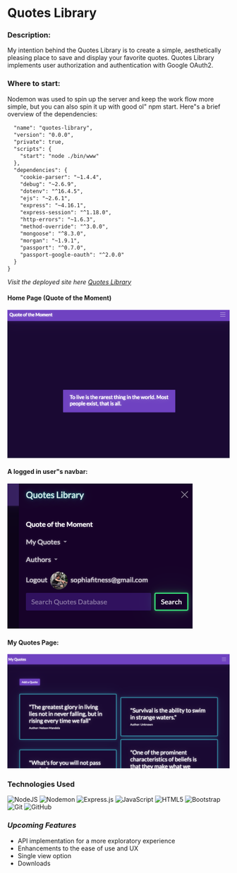 # Quotes Library

### **Description:**

My intention behind the Quotes Library is to create a simple, aesthetically pleasing place to save and display your favorite quotes. Quotes Library implements user authorization and authentication with Google OAuth2. 

### **Where to start:**

Nodemon was used to spin up the server and keep the work flow more simple, but you can also spin it up with good ol" npm start. Here"s a brief overview of the dependencies:

```{
  "name": "quotes-library",
  "version": "0.0.0",
  "private": true,
  "scripts": {
    "start": "node ./bin/www"
  },
  "dependencies": {
    "cookie-parser": "~1.4.4",
    "debug": "~2.6.9",
    "dotenv": "^16.4.5",
    "ejs": "~2.6.1",
    "express": "~4.16.1",
    "express-session": "^1.18.0",
    "http-errors": "~1.6.3",
    "method-override": "^3.0.0",
    "mongoose": "^8.3.0",
    "morgan": "~1.9.1",
    "passport": "^0.7.0",
    "passport-google-oauth": "^2.0.0"
  }
}
```

_*Visit the deployed site here [Quotes Library](https://quotes-library-production.up.railway.app/)*_


#### Home Page (Quote of the Moment)

![A screen capture of the landing page, the Quote of the Moment](public/images/QOTM.png "Screen cap of QOTM")

#### A logged in user"s navbar:

![A screen capture of the navbar when logged in](public/images/loggedin_view.png "Logged in navbar")

#### My Quotes Page:

![A screen capture of My Quotes page](public/images/my-quotes.png "My quotes page")


### **Technologies Used**

![NodeJS](https://img.shields.io/badge/node.js-6DA55F?style=for-the-badge&logo=node.js&logoColor=white)
![Nodemon](https://img.shields.io/badge/NODEMON-%23323330.svg?style=for-the-badge&logo=nodemon&logoColor=%BBDEAD)
![Express.js](https://img.shields.io/badge/express.js-%23404d59.svg?style=for-the-badge&logo=express&logoColor=%2361DAFB)
![JavaScript](https://img.shields.io/badge/javascript-%23323330.svg?style=for-the-badge&logo=javascript&logoColor=%23F7DF1E)
![HTML5](https://img.shields.io/badge/html5-%23E34F26.svg?style=for-the-badge&logo=html5&logoColor=white)
![Bootstrap](https://img.shields.io/badge/bootstrap-%238511FA.svg?style=for-the-badge&logo=bootstrap&logoColor=white)
![Git](https://img.shields.io/badge/git-%23F05033.svg?style=for-the-badge&logo=git&logoColor=white)
![GitHub](https://img.shields.io/badge/github-%23121011.svg?style=for-the-badge&logo=github&logoColor=white)

### _*Upcoming Features*_

- API implementation for a more exploratory experience
- Enhancements to the ease of use and UX
- Single view option
- Downloads
